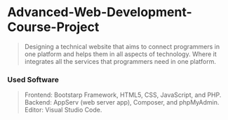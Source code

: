 # Advanced-Web-Development-Course-Project

> Designing a technical website that aims to connect programmers in one platform and helps them in all aspects of technology.
Where it integrates all the services that programmers need in one platform.

### Used Software
> Frontend: Bootstarp Framework, HTML5, CSS, JavaScript, and PHP.<br />
Backend: AppServ (web server app), Composer, and phpMyAdmin.<br />
Editor: Visual Studio Code.
